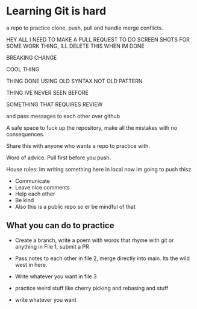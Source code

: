 # Learning Git is hard

a repo to practice clone, push, pull and handle merge conflicts.

HEY ALL I NEED TO MAKE A PULL REQUEST TO DO SCREEN SHOTS FOR SOME WORK THING, ILL DELETE THIS WHEN IM DONE 

BREAKING CHANGE

COOL THING

THING DONE USING OLD SYNTAX NOT OLD PATTERN

THING IVE NEVER SEEN BEFORE

SOMETHING THAT REQUIRES REVIEW


and pass messages to each other over github

A safe space to fuck up the repository, make all the mistakes with no consequences.

Share this with anyone who wants a repo to practice with.

Word of advice. Pull first before you push.

House rules:
Im writing something here in local
now im going to push thisz

- Communicate
- Leave nice comments
- Help each other
- Be kind
- Also this is a public repo so er be mindful of that 

## What you can do to practice

- Create a branch, write a poem with words that rhyme with git or anything in File 1, submit a PR

- Pass notes to each other in file 2, merge directly into main. Its the wild west in here.

- Write whatever you want in file 3

- practice weird stuff like cherry picking and rebasing and stuff

- write whatever you want
